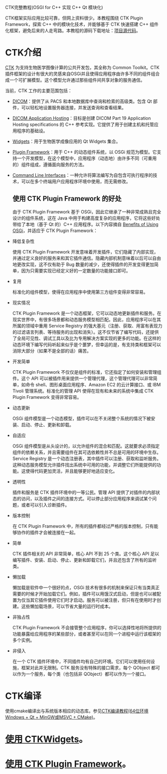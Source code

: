 CTK完整教程(OSGI for C++ 实现 C++ Qt 模块化)

CTK框架实际应用比较可靠，但网上资料很少。本教程围绕 CTK Plugin Framework，探索 C++ 中的模块化技术，并能够基于 CTK 快速搭建 C++ 组件化框架，避免后来的人走弯路。本教程的源码下载地址：[项目源代码](https://github.com/myhhub/CTK-project)。

# CTK介绍

[CTK](http://www.commontk.org/) 为支持生物医学图像计算的公共开发包，其全称为 Common Toolkit。CTK插件框架的设计有很大的灵感来自OSGi并且使得应用程序由许多不同的组件组合成一个可扩展模型。这个模型允许通过那些组件间共享对象的服务通信。

当前，CTK 工作的主要范围包括：

- [DICOM](http://www.commontk.org/index.php/Documentation/Dicom_Overview)：提供了从 PACS 和本地数据库中查询和检索的高级类。包含 Qt 部件，可以轻松地设置服务器连接，并发送查询和查看结果。

- [DICOM Application Hosting](http://www.commontk.org/index.php/Documentation/DicomApplicationHosting)：目标是创建 DICOM Part 19 Application Hosting specifications 的 C++ 参考实现。它提供了用于创建主机和托管应用程序的基础设。

- [Widgets](http://www.commontk.org/index.php/Documentation/Widgets)：用于生物医学成像应用的 Qt Widgets 集合。

- [Plugin Framework](http://www.commontk.org/index.php/Documentation/Plugin_Framework)：用于 C++ 的动态组件系统，以 OSGi 规范为模型。它支持一个开发模型，在这个模型中，应用程序（动态地）由许多不同（可重用的）组件组成，遵循面向服务的方法。

- [Command Line Interfaces](http://www.commontk.org/index.php/Documentation/Command_Line_Interface)：一种允许将算法编写为自包含可执行程序的技术，可以在多个终端用户应用程序环境中使用，而无需修改。

  ## 使用 CTK Plugin Framework 的好处

  由于 CTK Plugin Framework 基于 OSGi，因此它继承了一种非常成熟且完全设计的组件系统，这在 Java 中用于构建高度复杂的应用程序，它将这些好处带给了本地（基于 Qt 的）C++ 应用程序。以下内容摘自 [Benefits of Using OSGi](https://www.osgi.org/developer/benefits-of-using-osgi/)，并适应于 CTK Plugin Framework：

- 降低复杂性

  使用 CTK Plugin Framework 开发意味着开发插件，它们隐藏了内部实现，并通过定义良好的服务来和其它插件通信。隐藏内部机制意味着以后可以自由地更改实现，这不仅有助于 Bug 数量的减少，还使得插件的开发变得更加简单，因为只需要实现已经定义好的一定数量的功能接口即可。

- 复用

  标准化的组件模型，使得在应用程序中使用第三方组件变得非常容易。

- 现实情况

  CTK Plugin Framework 是一个动态框架，它可以动态地更新插件和服务。在现实世界中，有很多场景都和动态服务模型相匹配。因此，应用程序可以在其所属的领域中重用 Service Registry 的强大基元（注册、获取、用富有表现力的过滤语言列表、等待服务的出现和消失）。这不仅节省了编写代码，还提供了全局可见性、调试工具以及比为专用解决方案实现的更多的功能。在这样的动态环境下编写代码听起来似乎是个噩梦，但幸运的是，有支持类和框架可以消除大部分（如果不是全部的话）痛苦。

- 开发简单

  CTK Plugin Framework 不仅仅是组件的标准，它还指定了如何安装和管理组件。这个 API 可以被插件用来提供一个管理代理，这个管理代理可以非常简单，如命令 shell、图形桌面应用程序、Amazon EC2 的云计算接口、或 IBM Tivoli 管理系统。标准化的管理 API 使得在现有和未来的系统中集成 CTK Plugin Framework 变得非常容易。

- 动态更新

  OSGi 组件模型是一个动态模型，插件可以在不关闭整个系统的情况下被安装、启动、停止、更新和卸载。

- 自适应

  OSGi 组件模型是从头设计的，以允许组件的混合和匹配。这就要求必须指定组件的依赖关系，并且需要组件在其可选依赖性并不总是可用的环境中生存。Service Registry 是一个动态注册表，其中插件可以注册、获取和监听服务。这种动态服务模型允许插件找出系统中可用的功能，并调整它们所能提供的功能。这使得代码更加灵活，并且能够更好地适应变化。

- 透明性

  插件和服务是 CTK 插件环境中的一等公民。管理 API 提供了对插件的内部状态的访问，以及插件之间的连接方式。可以停止部分应用程序来调试某个问题，或者可以引入诊断插件。

- 版本控制

  在 CTK Plugin Framework 中，所有的插件都经过严格的版本控制，只有能够协作的插件才会被连接在一起。

- 简单

  CTK 插件相关的 API 非常简单，核心 API 不到 25 个类。这个核心 API 足以编写插件、安装、启动、停止、更新和卸载它们，并且还包含了所有的监听类。

- 懒加载

  懒加载是软件中一个很好的点，OSGi 技术有很多的机制来保证只有当类真正需要的时候才开始加载它们。例如，插件可以用饿汉式启动，但是也可以被配置为仅当其它插件使用它们时才启动。服务可以被注册，但只有在使用时才创建。这些懒加载场景，可以节省大量的运行时成本。

- 非独占性

  CTK Plugin Framework 不会接管整个应用程序，你可以选择性地将所提供的功能暴露给应用程序的某些部分，或者甚至可以在同一个进程中运行该框架的多个实例。

- 非侵入

  在一个 CTK 插件环境中，不同插件均有自己的环境。它们可以使用任何设施，框架对此并无限制。CTK 服务没有特殊的接口需求，每个 QObject 都可以作为一个服务，每个类（也包括非 QObject）都可以作为一个接口。

# CTK编译

使用cmake编译出与系统版本相应的动态库。参见[CTK编译教程(64位环境 Windows + Qt + MinGW或MSVC + CMake)](https://www.ljjyy.com/archives/2021/02/100643.html)。

# [使用 CTKWidgets](https://www.ljjyy.com/archives/2021/02/100643.html)。
# [使用 CTK Plugin Framework](https://www.ljjyy.com/archives/2021/02/100645.html)。
